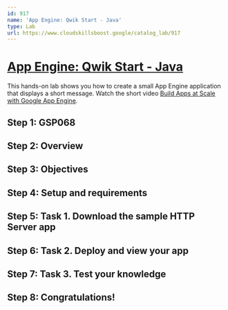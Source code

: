 ```yaml
---
id: 917
name: 'App Engine: Qwik Start - Java'
type: Lab
url: https://www.cloudskillsboost.google/catalog_lab/917
---
```


# [App Engine: Qwik Start - Java](https://www.cloudskillsboost.google/catalog_lab/917)

This hands-on lab shows you how to create a small App Engine application that displays a short message. Watch the short video <A HREF="https://youtu.be/s0-pfuXj1aA">Build Apps at Scale with Google App Engine</A>.

## Step 1: GSP068

## Step 2: Overview

## Step 3: Objectives

## Step 4: Setup and requirements

## Step 5: Task 1. Download the sample HTTP Server app

## Step 6: Task 2. Deploy and view your app

## Step 7: Task 3. Test your knowledge

## Step 8: Congratulations!
